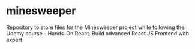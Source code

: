 # minesweeper
Repository to store files for the Minesweeper project while following the Udemy course - Hands-On React. Build advanced React JS Frontend with expert
